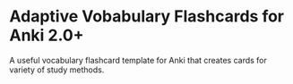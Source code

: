 # Adaptive Vobabulary Flashcards for Anki 2.0+

A useful vocabulary flashcard template for Anki that creates cards for variety of study methods. 
